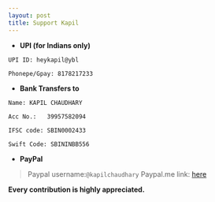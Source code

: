 ```yaml
---
layout: post
title: Support Kapil
---
```


+ **UPI (for Indians only)**
```
UPI ID: heykapil@ybl
```

```
Phonepe/Gpay: 8178217233
```


+ **Bank Transfers to**

```
Name: KAPIL CHAUDHARY
```
```
Acc No.:   39957582094
```
```
IFSC code: SBIN0002433
```
```
Swift Code: SBININBB556
```

+ **PayPal**

> Paypal username:``` @kapilchaudhary ```
> Paypal.me link: [here](https://paypal.me/kapilchaudhary)



**Every contribution is highly appreciated.**
